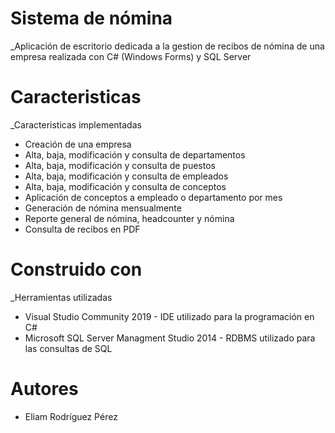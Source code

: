 # Sistema de nómina
_Aplicación de escritorio dedicada a la gestion de recibos de nómina de una empresa realizada con C# (Windows Forms) y SQL Server

# Caracteristicas
_Caracteristicas implementadas
* Creación de una empresa
* Alta, baja, modificación y consulta de departamentos
* Alta, baja, modificación y consulta de puestos
* Alta, baja, modificación y consulta de empleados
* Alta, baja, modificación y consulta de conceptos
* Aplicación de conceptos a empleado o departamento por mes
* Generación de nómina mensualmente
* Reporte general de nómina, headcounter y nómina
* Consulta de recibos en PDF

# Construido con
_Herramientas utilizadas
* Visual Studio Community 2019 - IDE utilizado para la programación en C#
* Microsoft SQL Server Managment Studio 2014 - RDBMS utilizado para las consultas de SQL

# Autores
* Eliam Rodríguez Pérez